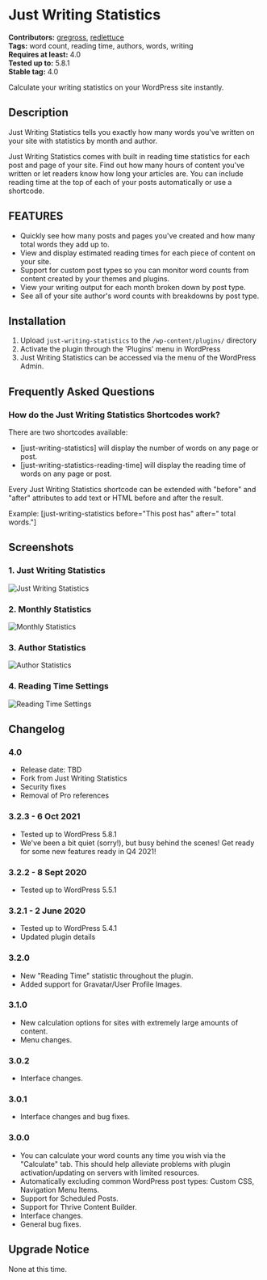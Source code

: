 # Just Writing Statistics #
**Contributors:** [gregross](https://profiles.wordpress.org/gregross/), [redlettuce](https://profiles.wordpress.org/redlettuce/)  
**Tags:** word count, reading time, authors, words, writing  
**Requires at least:** 4.0  
**Tested up to:** 5.8.1  
**Stable tag:** 4.0  

Calculate your writing statistics on your WordPress site instantly.

## Description ##

Just Writing Statistics tells you exactly how many words you've written on your site with statistics by month and author.

Just Writing Statistics comes with built in reading time statistics for each post and page of your site. Find out how many hours of content you've written or let readers know how long your articles are. You can include reading time at the top of each of your posts automatically or use a shortcode.

## FEATURES ##

- Quickly see how many posts and pages you've created and how many total words they add up to.
- View and display estimated reading times for each piece of content on your site.
- Support for custom post types so you can monitor word counts from content created by your themes and plugins.
- View your writing output for each month broken down by post type.
- See all of your site author's word counts with breakdowns by post type.

## Installation ##

1. Upload `just-writing-statistics` to the `/wp-content/plugins/` directory
2. Activate the plugin through the 'Plugins' menu in WordPress
3. Just Writing Statistics can be accessed via the menu of the WordPress Admin.

## Frequently Asked Questions ##

### How do the Just Writing Statistics Shortcodes work? ###

There are two shortcodes available:

* [just-writing-statistics] will display the number of words on any page or post.
* [just-writing-statistics-reading-time] will display the reading time of words on any page or post.

Every Just Writing Statistics shortcode can be extended with "before" and "after" attributes to add text or HTML before and after the result.

Example: [just-writing-statistics before="This post has" after=" total words."]

## Screenshots ##

### 1. Just Writing Statistics ###
![Just Writing Statistics](assets/screenshot-1.png)

### 2. Monthly Statistics ###
![Monthly Statistics](assets/screenshot-2.png)

### 3. Author Statistics ###
![Author Statistics](assets/screenshot-3.png)

### 4. Reading Time Settings ###
![Reading Time Settings](assets/screenshot-4.png)


## Changelog ##

### 4.0 ###
* Release date: TBD
* Fork from Just Writing Statistics
* Security fixes
* Removal of Pro references

### 3.2.3 - 6 Oct 2021 ###
* Tested up to WordPress 5.8.1
* We've been a bit quiet (sorry!), but busy behind the scenes! Get ready for some new features ready in Q4 2021!

### 3.2.2 - 8 Sept 2020 ###
* Tested up to WordPress 5.5.1

### 3.2.1 - 2 June 2020 ###
* Tested up to WordPress 5.4.1
* Updated plugin details

### 3.2.0 ###
* New "Reading Time" statistic throughout the plugin.
* Added support for Gravatar/User Profile Images.

### 3.1.0 ###
* New calculation options for sites with extremely large amounts of content.
* Menu changes.

### 3.0.2 ###
* Interface changes.

### 3.0.1 ###
* Interface changes and bug fixes.

### 3.0.0 ###
* You can calculate your word counts any time you wish via the "Calculate" tab. This should help alleviate problems with plugin activation/updating on servers with limited resources.
* Automatically excluding common WordPress post types: Custom CSS, Navigation Menu Items.
* Support for Scheduled Posts.
* Support for Thrive Content Builder.
* Interface changes.
* General bug fixes.

## Upgrade Notice ##

None at this time.